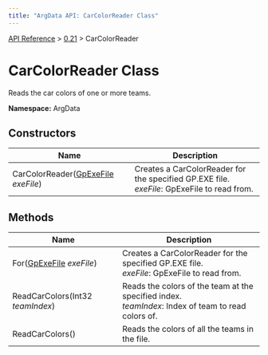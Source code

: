 ```yaml
---
title: "ArgData API: CarColorReader Class"
---
```


[API Reference](/argdata/api/) &gt; [0.21](/argdata/api/0.21/) &gt; CarColorReader

# CarColorReader Class

Reads the car colors of one or more teams.

**Namespace:** ArgData

## Constructors

<table class="table table-bordered table-striped ">
<thead>
  <tr>
    <th>Name</th>
    <th>Description</th>
  </tr>
</thead>
<tbody>
  <tr>
    <td>CarColorReader(<a href="/argdata/api/0.21/gpexefile/">GpExeFile</a> <em>exeFile</em>)</td>
    <td>Creates a CarColorReader for the specified GP.EXE file.<br /><em>exeFile</em>: GpExeFile to read from.<br /></td>
  </tr>
</tbody>
</table>


## Methods

<table class="table table-bordered table-striped ">
<thead>
  <tr>
    <th>Name</th>
    <th>Description</th>
  </tr>
</thead>
<tbody>
  <tr>
    <td>For(<a href="/argdata/api/0.21/gpexefile/">GpExeFile</a> <em>exeFile</em>)</td>
    <td>Creates a CarColorReader for the specified GP.EXE file.<br /><em>exeFile</em>: GpExeFile to read from.<br /></td>
  </tr>
  <tr>
    <td>ReadCarColors(Int32 <em>teamIndex</em>)</td>
    <td>Reads the colors of the team at the specified index.<br /><em>teamIndex</em>: Index of team to read colors of.<br /></td>
  </tr>
  <tr>
    <td>ReadCarColors()</td>
    <td>Reads the colors of all the teams in the file.</td>
  </tr>
</tbody>
</table>


